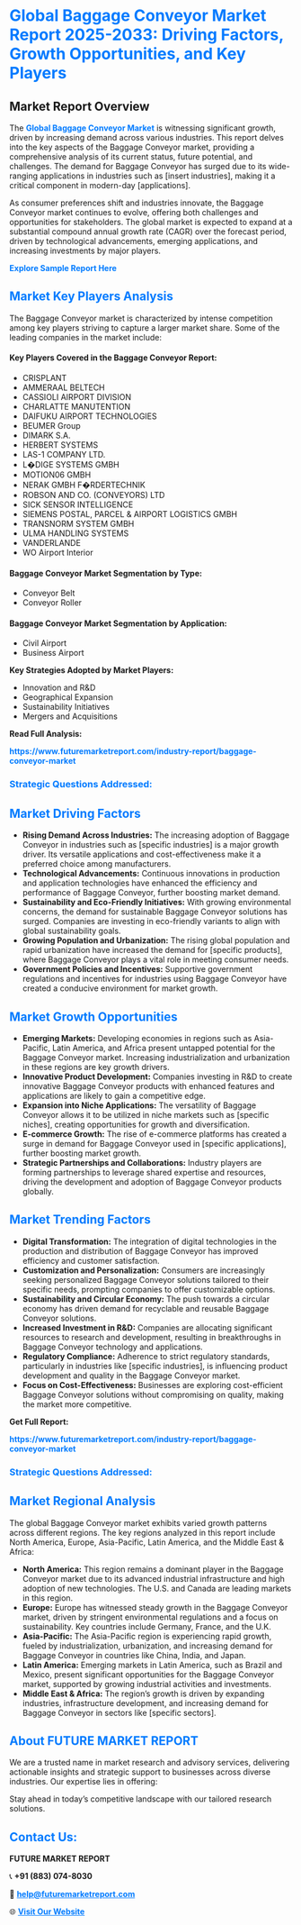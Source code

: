 <h1 style="color: #007BFF;">Global Baggage Conveyor Market Report 2025-2033: Driving Factors, Growth Opportunities, and Key Players</h1>

<section id="overview">
<h2>Market Report Overview</h2>
<p>The <a href="https://www.futuremarketreport.com/industry-report/baggage-conveyor-market" style="color: #007BFF; text-decoration: none;"><strong>Global Baggage Conveyor Market</strong></a> is witnessing significant growth, driven by increasing demand across various industries. This report delves into the key aspects of the Baggage Conveyor market, providing a comprehensive analysis of its current status, future potential, and challenges. The demand for Baggage Conveyor has surged due to its wide-ranging applications in industries such as [insert industries], making it a critical component in modern-day [applications].</p>
<p>As consumer preferences shift and industries innovate, the Baggage Conveyor market continues to evolve, offering both challenges and opportunities for stakeholders. The global market is expected to expand at a substantial compound annual growth rate (CAGR) over the forecast period, driven by technological advancements, emerging applications, and increasing investments by major players.</p>
</section>

<section id="overview">
<p><a href="https://www.futuremarketreport.com/request-sample/reportId=58017" style="color: #007BFF; text-decoration: none;"><strong>Explore Sample Report Here</strong></a></p>
</section>

<section id="key-players">
<h2 style="color: #007BFF;">Market Key Players Analysis</h2>
<p>The Baggage Conveyor market is characterized by intense competition among key players striving to capture a larger market share. Some of the leading companies in the market include:</p>
<h4>Key Players Covered in the Baggage Conveyor Report:</h4>
<ul><li>CRISPLANT</li><li>AMMERAAL BELTECH</li><li>CASSIOLI AIRPORT DIVISION</li><li>CHARLATTE MANUTENTION</li><li>DAIFUKU AIRPORT TECHNOLOGIES</li><li>BEUMER Group</li><li>DIMARK S.A.</li><li>HERBERT SYSTEMS</li><li>LAS-1 COMPANY LTD.</li><li>L�DIGE SYSTEMS GMBH</li><li>MOTION06 GMBH</li><li>NERAK GMBH F�RDERTECHNIK</li><li>ROBSON AND CO. (CONVEYORS) LTD</li><li>SICK SENSOR INTELLIGENCE</li><li>SIEMENS POSTAL, PARCEL &amp; AIRPORT LOGISTICS GMBH</li><li>TRANSNORM SYSTEM GMBH</li><li>ULMA HANDLING SYSTEMS</li><li>VANDERLANDE</li><li>WO Airport Interior</li></ul>
<h4>Baggage Conveyor Market Segmentation by Type:</h4>
<ul><li>Conveyor Belt</li><li>Conveyor Roller</li></ul>

<h4>Baggage Conveyor Market Segmentation by Application:</h4>
<ul><li>Civil Airport</li><li>Business Airport</li></ul>
<p><strong>Key Strategies Adopted by Market Players:</strong></p>
<ul>
<li>Innovation and R&D</li>
<li>Geographical Expansion</li>
<li>Sustainability Initiatives</li>
<li>Mergers and Acquisitions</li>
</ul>
</section>

<section>
<p><strong>Read Full Analysis: </strong></p><a href="https://www.futuremarketreport.com/industry-report/baggage-conveyor-market" style="color: #007BFF; text-decoration: none;"><strong>https://www.futuremarketreport.com/industry-report/baggage-conveyor-market</strong></a>
<h3 style="color: #007BFF;">Strategic Questions Addressed:</h3>
</section>

<section id="driving-factors">
<h2 style="color: #007BFF;">Market Driving Factors</h2>
<ul>
<li><strong>Rising Demand Across Industries:</strong> The increasing adoption of Baggage Conveyor in industries such as [specific industries] is a major growth driver. Its versatile applications and cost-effectiveness make it a preferred choice among manufacturers.</li>
<li><strong>Technological Advancements:</strong> Continuous innovations in production and application technologies have enhanced the efficiency and performance of Baggage Conveyor, further boosting market demand.</li>
<li><strong>Sustainability and Eco-Friendly Initiatives:</strong> With growing environmental concerns, the demand for sustainable Baggage Conveyor solutions has surged. Companies are investing in eco-friendly variants to align with global sustainability goals.</li>
<li><strong>Growing Population and Urbanization:</strong> The rising global population and rapid urbanization have increased the demand for [specific products], where Baggage Conveyor plays a vital role in meeting consumer needs.</li>
<li><strong>Government Policies and Incentives:</strong> Supportive government regulations and incentives for industries using Baggage Conveyor have created a conducive environment for market growth.</li>
</ul>
</section>

<section id="growth-opportunities">
<h2 style="color: #007BFF;">Market Growth Opportunities</h2>
<ul>
<li><strong>Emerging Markets:</strong> Developing economies in regions such as Asia-Pacific, Latin America, and Africa present untapped potential for the Baggage Conveyor market. Increasing industrialization and urbanization in these regions are key growth drivers.</li>
<li><strong>Innovative Product Development:</strong> Companies investing in R&D to create innovative Baggage Conveyor products with enhanced features and applications are likely to gain a competitive edge.</li>
<li><strong>Expansion into Niche Applications:</strong> The versatility of Baggage Conveyor allows it to be utilized in niche markets such as [specific niches], creating opportunities for growth and diversification.</li>
<li><strong>E-commerce Growth:</strong> The rise of e-commerce platforms has created a surge in demand for Baggage Conveyor used in [specific applications], further boosting market growth.</li>
<li><strong>Strategic Partnerships and Collaborations:</strong> Industry players are forming partnerships to leverage shared expertise and resources, driving the development and adoption of Baggage Conveyor products globally.</li>
</ul>
</section>

<section id="trending-factors">
<h2 style="color: #007BFF;">Market Trending Factors</h2>
<ul>
<li><strong>Digital Transformation:</strong> The integration of digital technologies in the production and distribution of Baggage Conveyor has improved efficiency and customer satisfaction.</li>
<li><strong>Customization and Personalization:</strong> Consumers are increasingly seeking personalized Baggage Conveyor solutions tailored to their specific needs, prompting companies to offer customizable options.</li>
<li><strong>Sustainability and Circular Economy:</strong> The push towards a circular economy has driven demand for recyclable and reusable Baggage Conveyor solutions.</li>
<li><strong>Increased Investment in R&D:</strong> Companies are allocating significant resources to research and development, resulting in breakthroughs in Baggage Conveyor technology and applications.</li>
<li><strong>Regulatory Compliance:</strong> Adherence to strict regulatory standards, particularly in industries like [specific industries], is influencing product development and quality in the Baggage Conveyor market.</li>
<li><strong>Focus on Cost-Effectiveness:</strong> Businesses are exploring cost-efficient Baggage Conveyor solutions without compromising on quality, making the market more competitive.</li>
</ul>
</section>

<section>
<p><strong>Get Full Report: </strong></p><a href="https://www.futuremarketreport.com/industry-report/baggage-conveyor-market" style="color: #007BFF; text-decoration: none;"><strong>https://www.futuremarketreport.com/industry-report/baggage-conveyor-market</strong></a>
<h3 style="color: #007BFF;">Strategic Questions Addressed:</h3>
</section>


<section id="regional-analysis">
<h2 style="color: #007BFF;">Market Regional Analysis</h2>
<p>The global Baggage Conveyor market exhibits varied growth patterns across different regions. The key regions analyzed in this report include North America, Europe, Asia-Pacific, Latin America, and the Middle East & Africa:</p>
<ul>
<li><strong>North America:</strong> This region remains a dominant player in the Baggage Conveyor market due to its advanced industrial infrastructure and high adoption of new technologies. The U.S. and Canada are leading markets in this region.</li>
<li><strong>Europe:</strong> Europe has witnessed steady growth in the Baggage Conveyor market, driven by stringent environmental regulations and a focus on sustainability. Key countries include Germany, France, and the U.K.</li>
<li><strong>Asia-Pacific:</strong> The Asia-Pacific region is experiencing rapid growth, fueled by industrialization, urbanization, and increasing demand for Baggage Conveyor in countries like China, India, and Japan.</li>
<li><strong>Latin America:</strong> Emerging markets in Latin America, such as Brazil and Mexico, present significant opportunities for the Baggage Conveyor market, supported by growing industrial activities and investments.</li>
<li><strong>Middle East & Africa:</strong> The region’s growth is driven by expanding industries, infrastructure development, and increasing demand for Baggage Conveyor in sectors like [specific sectors].</li>
</ul>
</section>

<footer>
<h2 style="color: #007BFF;">About FUTURE MARKET REPORT</h2>
<p>We are a trusted name in market research and advisory services, delivering actionable insights and strategic support to businesses across diverse industries. Our expertise lies in offering:</p>

<p>Stay ahead in today’s competitive landscape with our tailored research solutions.</p>

<h2 style="color: #007BFF;">Contact Us:</h2>
<p><strong>FUTURE MARKET REPORT</strong></p>
<p>📞 <strong>+91 (883) 074-8030</strong></p>
<p>📧 <strong><a href="mailto:help@futuremarketreport.com" style="color: #007BFF;">help@futuremarketreport.com</a></strong></p>
<p>🌐 <strong><a href="https://www.futuremarketreport.com/" style="color: #007BFF;">Visit Our Website</a></strong></p>
</footer>